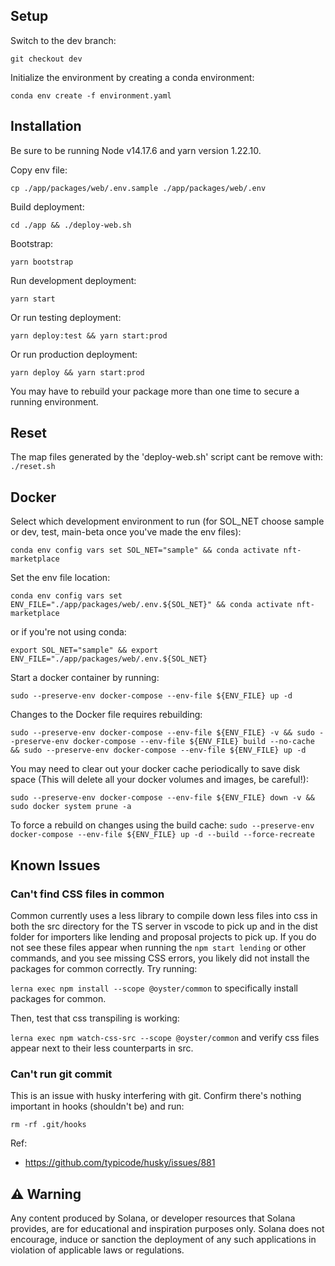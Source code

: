 ## Setup

Switch to the dev branch:

`git checkout dev`

Initialize the environment by creating a conda environment:

`conda env create -f environment.yaml`

## Installation

Be sure to be running Node v14.17.6 and yarn version 1.22.10.

Copy env file:

`cp ./app/packages/web/.env.sample ./app/packages/web/.env`

Build deployment:

`cd ./app && ./deploy-web.sh`

Bootstrap:

`yarn bootstrap`

Run development deployment:

`yarn start`

Or run testing deployment:

`yarn deploy:test && yarn start:prod`

Or run production deployment:

`yarn deploy && yarn start:prod`

You may have to rebuild your package more than one time to secure a
running environment.


## Reset

The map files generated by the 'deploy-web.sh' script cant be remove with:
`./reset.sh`

## Docker

Select which development environment to run (for SOL_NET choose sample or dev, test, main-beta once you've made the env files):

`conda env config vars set SOL_NET="sample" && conda activate nft-marketplace`

Set the env file location:

`conda env config vars set ENV_FILE="./app/packages/web/.env.${SOL_NET}" && conda activate nft-marketplace`

or if you're not using conda:

`export SOL_NET="sample" && export ENV_FILE="./app/packages/web/.env.${SOL_NET}`

Start a docker container by running:

`sudo --preserve-env docker-compose --env-file ${ENV_FILE} up -d`

Changes to the Docker file requires rebuilding:

`sudo --preserve-env docker-compose --env-file ${ENV_FILE} -v && sudo --preserve-env docker-compose --env-file ${ENV_FILE} build --no-cache && sudo --preserve-env docker-compose --env-file ${ENV_FILE} up -d`

You may need to clear out your docker cache periodically to save disk space (This will delete all your docker volumes and images, be careful!):

`sudo --preserve-env docker-compose --env-file ${ENV_FILE} down -v && sudo docker system prune -a`

To force a rebuild on changes using the build cache:
`sudo --preserve-env docker-compose --env-file ${ENV_FILE} up -d --build --force-recreate`

## Known Issues

### Can't find CSS files in common

Common currently uses a less library to compile down less files into css in both the src directory for the TS server
in vscode to pick up and in the dist folder for importers like lending and proposal projects to pick up. If you do not see these files appear when running the `npm start lending` or other commands, and you see missing CSS errors,
you likely did not install the packages for common correctly. Try running:

`lerna exec npm install --scope @oyster/common` to specifically install packages for common.

Then, test that css transpiling is working:

`lerna exec npm watch-css-src --scope @oyster/common` and verify css files appear next to their less counterparts in src.

### Can't run git commit
This is an issue with husky interfering with git. Confirm there's nothing important in hooks (shouldn't be) and run:

`rm -rf .git/hooks`

Ref:
- https://github.com/typicode/husky/issues/881

## ⚠️ Warning

Any content produced by Solana, or developer resources that Solana provides, are for educational and inspiration purposes only. Solana does not encourage, induce or sanction the deployment of any such applications in violation of applicable laws or regulations.

